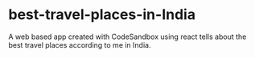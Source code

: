 # best-travel-places-in-India
A web based app created with CodeSandbox using react tells about the best travel places according to me in India. 
